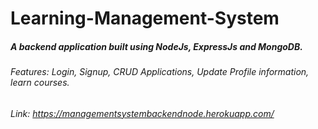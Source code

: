 # Learning-Management-System
##### A backend application built using NodeJs, ExpressJs and MongoDB.
###### Features: Login, Signup, CRUD Applications, Update Profile information, learn courses.
###### Link: https://managementsystembackendnode.herokuapp.com/
